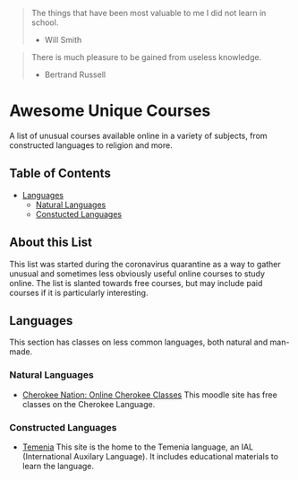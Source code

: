 > The things that have been most valuable to me I did not learn in school.
> - Will Smith

> There is much pleasure to be gained from useless knowledge.
> - Bertrand Russell

# Awesome Unique Courses
A list of unusual courses available online in a variety of subjects, from constructed languages to religion and more.

## Table of Contents
* [Languages](#languages)  
  - [Natural Languages](#natural-languages)  
  - [Constucted Languages](#constructed-languages)

## About this List
This list was started during the coronavirus quarantine as a way to gather unusual and sometimes less obviously useful online courses to study online. The list is slanted towards free courses, but may include paid courses if it is particularly interesting.

## Languages
This section has classes on less common languages, both natural and man-made.

### Natural Languages
* [Cherokee Nation: Online Cherokee Classes](https://learn.cherokee.org/) This moodle site has free classes on the Cherokee Language.

### Constructed Languages
* [Temenia](https://www.temenia.org/Temenia/index.html
) This site is the home to the Temenia language, an IAL (International Auxilary Language). It includes educational materials to learn the language.
